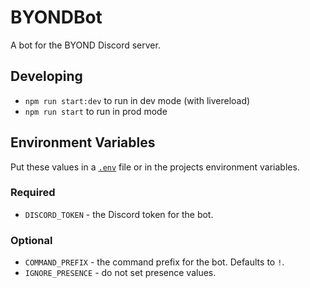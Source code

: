 
# BYONDBot

A bot for the BYOND Discord server.

## Developing

* `npm run start:dev` to run in dev mode (with livereload)
* `npm run start` to run in prod mode

## Environment Variables

Put these values in a [`.env`](https://www.npmjs.com/package/dotenv) file or in the projects environment variables.

### Required

* `DISCORD_TOKEN` - the Discord token for the bot.
 
### Optional

* `COMMAND_PREFIX` - the command prefix for the bot. Defaults to `!`. 
* `IGNORE_PRESENCE` - do not set presence values.
